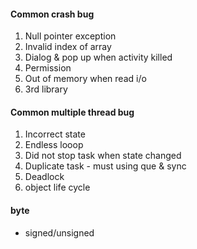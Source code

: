 #### Common crash bug
  1. Null pointer exception
  2. Invalid index of array
  3. Dialog & pop up when activity killed
  4. Permission
  5. Out of memory when read i/o
  6. 3rd library
  
#### Common multiple thread bug
  1. Incorrect state
  2. Endless looop
  3. Did not stop task when state changed
  4. Duplicate task - must using que & sync
  5. Deadlock
  6. object life cycle

#### byte
  - signed/unsigned
 
